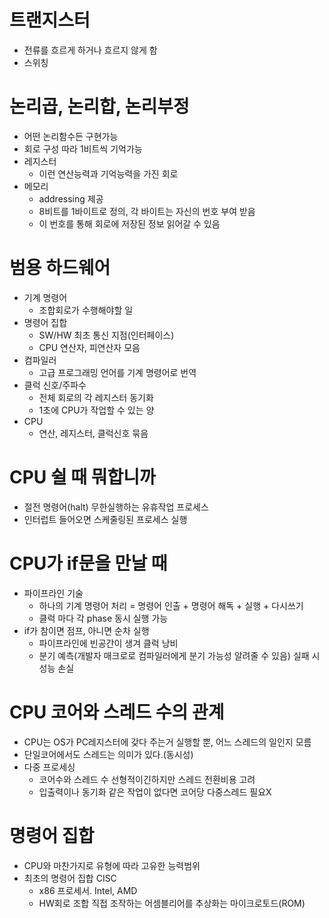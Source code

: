 # 트랜지스터
- 전류를 흐르게 하거나 흐르지 않게 함
- 스위칭

# 논리곱, 논리합, 논리부정
- 어떤 논리함수든 구현가능
- 회로 구성 따라 1비트씩 기억가능 
- 레지스터
  - 이런 연산능력과 기억능력을 가진 회로
- 메모리
  - addressing 제공
  - 8비트를 1바이트로 정의, 각 바이트는 자신의 번호 부여 받음
  - 이 번호를 통해 회로에 저장된 정보 읽어갈 수 있음
 
# 범용 하드웨어
- 기계 명령어
  - 조합회로가 수행해야할 일
- 명령어 집합 
  - SW/HW 최초 통신 지점(인터페이스)
  - CPU 연산자, 피연산자 모음
- 컴파일러
  - 고급 프로그래밍 언어를 기계 명령어로 번역
- 클럭 신호/주파수
  - 전체 회로의 각 레지스터 동기화
  - 1초에 CPU가 작업할 수 있는 양
- CPU
  - 연산, 레지스터, 클럭신호 묶음


# CPU 쉴 때 뭐합니까
- 절전 명령어(halt) 무한실행하는 유휴작업 프로세스
- 인터럽트 들어오면 스케줄링된 프로세스 실행

# CPU가 if문을 만날 때
- 파이프라인 기술
  - 하나의 기계 명령어 처리 = 명령어 인출 + 명령어 해독 + 실행 + 다시쓰기
  - 클럭 마다 각 phase 동시 실행 가능
- if가 참이면 점프, 아니면 순차 실행
  - 파이프라인에 빈공간이 생겨 클럭 낭비
  - 분기 예측(개발자 매크로로 컴파일러에게 분기 가능성 알려줄 수 있음) 실패 시 성능 손실
 
# CPU 코어와 스레드 수의 관계
- CPU는 OS가 PC레지스터에 갖다 주는거 실행할 뿐, 어느 스레드의 일인지 모름
- 단일코어에서도 스레드는 의미가 있다.(동시성)
- 다중 프로세싱
  - 코어수와 스레드 수 선형적이긴하지만 스레드 전환비용 고려
  - 입출력이나 동기화 같은 작업이 없다면 코어당 다중스레드 필요X
 
# 명령어 집합
- CPU와 마찬가지로 유형에 따라 고유한 능력범위
- 최초의 명령어 집합 CISC
  - x86 프로세서. Intel, AMD
  - HW회로 조합 직접 조작하는 어셈블리어를 추상화는 마이크로토드(ROM)   
